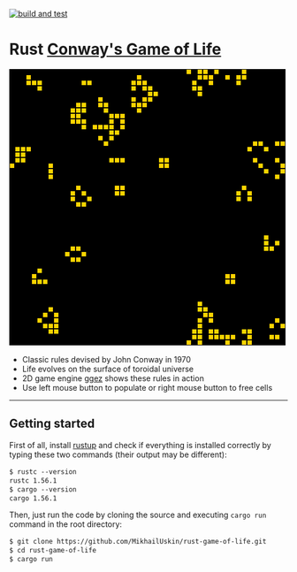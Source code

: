 [![build and test](https://github.com/MikhailUskin/rust-game-of-life/actions/workflows/build_and_test.yml/badge.svg)](https://github.com/MikhailUskin/rust-game-of-life/actions/workflows/build_and_test.yml)

# Rust [Conway's Game of Life](https://en.wikipedia.org/wiki/Conway%27s_Game_of_Life)
![til](./img/window.gif)  
* Сlassic rules devised by John Conway in 1970
* Life evolves on the surface of toroidal universe
* 2D game engine [ggez](https://ggez.rs/) shows these rules in action
* Use left mouse button to populate or right mouse button to free cells

---
## Getting started
First of all, install [rustup](https://www.rust-lang.org/tools/install) and check if everything is installed correctly by typing these two commands (their output may be different):
```
$ rustc --version
rustc 1.56.1
$ cargo --version
cargo 1.56.1
```
Then, just run the code by cloning the source and executing `cargo run` command in the root directory:
```
$ git clone https://github.com/MikhailUskin/rust-game-of-life.git
$ cd rust-game-of-life
$ cargo run
```
